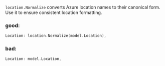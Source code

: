 `location.Normalize` converts Azure location names to their canonical form. Use it to ensure consistent location formatting.

### good:
```go
Location: location.Normalize(model.Location),
```

### bad:
```go
Location: model.Location,
```
